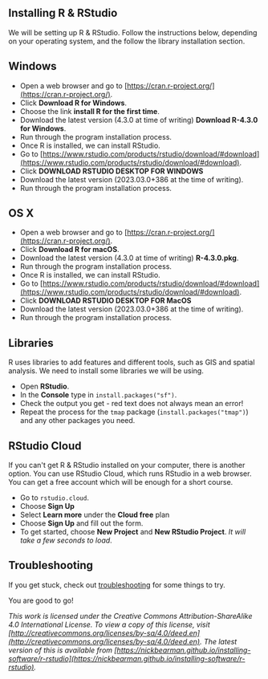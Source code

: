 ## Installing R & RStudio

We will be setting up R & RStudio. Follow the instructions below, depending on your operating system, and the follow the library installation section.

## Windows 

- Open a web browser and go to [https://cran.r-project.org/](https://cran.r-project.org/). 
- Click **Download R for Windows**. 
- Choose the link **install R for the first time**. 
- Download the latest version (4.3.0 at time of writing) **Download R-4.3.0 for Windows**. 
- Run through the program installation process.  
- Once R is installed, we can install RStudio. 
- Go to [https://www.rstudio.com/products/rstudio/download/#download](https://www.rstudio.com/products/rstudio/download/#download). 
- Click **DOWNLOAD RSTUDIO DESKTOP FOR WINDOWS**
- Download the latest version (2023.03.0+386 at the time of writing). 
- Run through the program installation process.  

## OS X

- Open a web browser and go to [https://cran.r-project.org/](https://cran.r-project.org/). 
- Click **Download R for macOS**. 
- Download the latest version (4.3.0 at time of writing) **R-4.3.0.pkg**. 
- Run through the program installation process.  
- Once R is installed, we can install RStudio. 
- Go to [https://www.rstudio.com/products/rstudio/download/#download](https://www.rstudio.com/products/rstudio/download/#download). 
- Click **DOWNLOAD RSTUDIO DESKTOP FOR MacOS**
- Download the latest version (2023.03.0+386 at the time of writing). 
- Run through the program installation process. 

<!-- add later
##Linux/Ubuntu

- Open a web browser and go to https://cran.r-project.org/.   
- Click **Download R for Linux**.  
- Go into the relevant Linux distribution
- Follow the instructions for the appropriate Linux distribution.  
<!-- add more to this section -->

## Libraries

R uses libraries to add features and different tools, such as GIS and spatial analysis. We need to install some libraries we will be using. 

- Open **RStudio**. 
- In the **Console** type in `install.packages("sf")`. 
- Check the output you get - red text does not always mean an error! 
- Repeat the process for the `tmap` package (`install.packages("tmap")`) and any other packages you need. 

## RStudio Cloud

If you can't get R & RStudio installed on your computer, there is another option. You can use RStudio Cloud, which runs RStudio in a web browser. You can get a free account which will be enough for a short course. 

- Go to `rstudio.cloud`.
- Choose **Sign Up** 
- Select **Learn more** under the **Cloud free** plan 
- Choose **Sign Up** and fill out the form. 
- To get started, choose **New Project** and **New RStudio Project**. *It will take a few seconds to load*. 


## Troubleshooting

If you get stuck, check out [troubleshooting](r-rstudio-library-troubleshooting.html) for some things to try. 

You are good to go!

*This work is licensed under the Creative Commons Attribution-ShareAlike 4.0 International License. To view a copy of this license, visit [http://creativecommons.org/licenses/by-sa/4.0/deed.en](http://creativecommons.org/licenses/by-sa/4.0/deed.en). The latest version of this is available from [https://nickbearman.github.io/installing-software/r-rstudio](https://nickbearman.github.io/installing-software/r-rstudio).*

